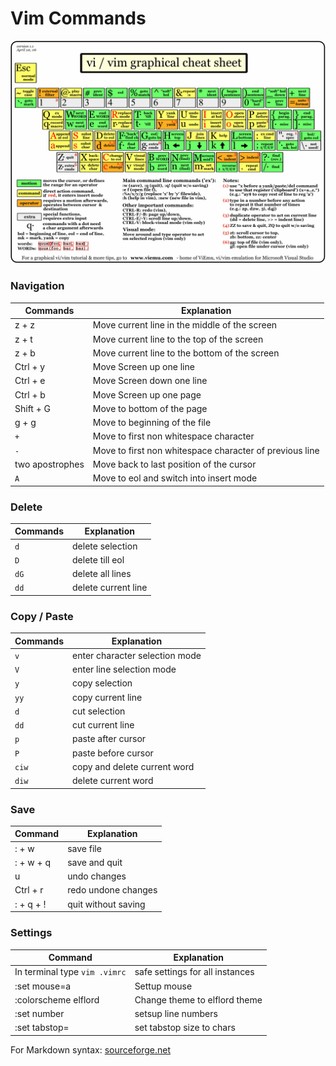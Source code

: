 # Vim Commands
![VimOverview](https://github.com/derMacon/CheatSheets/blob/master/vi-vim-cheat-sheet.gif)
### Navigation
Commands | Explanation
-------- | -------
z + z | Move current line in the middle of the screen
z + t | Move current line to the top of the screen 
z + b | Move current line to the bottom of the screen 
Ctrl + y | Move Screen up one line 
Ctrl + e | Move Screen down one line 
Ctrl + b | Move Screen up one page
Shift + G | Move to bottom of the page
g + g | Move to beginning of the file
`+` | Move to first non whitespace character
`-` | Move to first non whitespace character of previous line
two apostrophes | Move back to last position of the cursor
`A` | Move to eol and switch into insert mode

### Delete
Commands | Explanation
---------| ----------
`d` | delete selection 
`D` | delete till eol
`dG` | delete all lines
`dd` | delete current line

### Copy / Paste
Commands | Explanation
---------| ----------
`v` | enter character selection mode 
`V` | enter line selection mode
`y` | copy selection
`yy` | copy current line 
`d` | cut selection
`dd` | cut current line 
`p` | paste after cursor
`P` | paste before cursor
`ciw`| copy and delete current word
`diw` | delete current word

### Save
Command | Explanation
-------- | -------
: + w | save file 
: + w + q | save and quit 
u | undo changes
Ctrl + r | redo undone changes
: + q + ! | quit without saving

### Settings
Command | Explanation
-------- | -------
In terminal type `vim .vimrc` | safe settings for all instances
:set mouse=a | Settup mouse 
:colorscheme elflord | Change theme to elflord theme
:set number | setsup line numbers
:set tabstop=<num> | set tabstop size to <num> chars

For Markdown syntax: [sourceforge.net](https://sourceforge.net/p/tabulator/wiki/markdown_syntax/#md_ex_tables)

